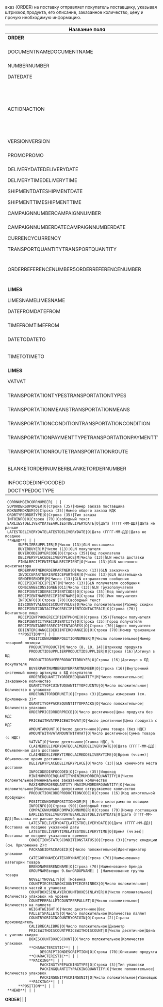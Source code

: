 
аказ (ORDER) на поставку отправляет покупатель поставщику, указывая штрихкод продукта, его описание, заказанное количество, цену и прочую необходимую информацию.

**Название поля**|**Тип**|**Формат**|**Описание**
|------------------------------------------------------------- | ------- | -------------------- | ------------------------------------------------------------------------------------------------------
**ORDER**| | |
DOCUMENTNAMEDOCUMENTNAME|М|Число положительное|Название документа (220 —заказ)
     NUMBERNUMBER|М|Строка (50)|Номер заказа
     DATEDATE|М|Дата (ГГГГ-ММ-ДД)|Дата документа
     ACTIONACTION|О|«4», «5», «27», «29»|4 — поставка изменена, 5 — замена документа, 29 — поставка принята, 27 — поставка не принята
     VERSIONVERSION|O|Число положительное|Версия заказа
     PROMOPROMO|O|«0», «1»|Акция: 0 — нет, 1 — есть
     DELIVERYDATEDELIVERYDATE|М|Дата (ГГГГ-ММ-ДД)|Дата поставки
     DELIVERYTIMEDELIVERYTIME|O|Время (чч:мм)|Время поставки
     SHIPMENTDATESHIPMENTDATE|O|Дата (ГГГГ-ММ-ДД)|Дата отгрузки6
     SHIPMENTTIMESHIPMENTTIME|O|Время (чч:мм)|Время отгрузки
     CAMPAIGNNUMBERCAMPAIGNNUMBER|O|Строка (70)|Номер договора на поставку
     CAMPAIGNNUMBERDATECAMPAIGNNUMBERDATE|O|Дата (ГГГГ-ММ-ДД)|Дата договора
     CURRENCYCURRENCY|O|Строка (3)|Код валюты
     TRANSPORTQUANTITYTRANSPORTQUANTITY|O|Число положительное|Количество машин
     ORDERREFERENCENUMBER5ORDERREFERENCENUMBER| |Строка (16)|Уникальный номер заказа для отслеживания
     **LIMES**| | |Детали транспорта
          LIMESNAMELIMESNAME|O|Строка (70)|Название рампы
          DATEFROMDATEFROM|O|Дата (ГГГГ-ММ-ДД)|Дата прибытия транспорта
          TIMEFROMTIMEFROM|O|Время (чч:мм)|Время прибытия транспорта
          DATETODATETO|O|Дата (ГГГГ-ММ-ДД)|Дата окончания отгрузки
          TIMETOTIMETO|O|Время (чч:мм)|Время окончания отгрузки
     **LIMES**| | |
     VATVAT|O|Число положительное|Ставка НДС, %
     TRANSPORTATIONTYPESTRANSPORTATIONTYPES|O|Строка (35)|Вид транспортировки
     TRANSPORTATIONMEANSTRANSPORTATIONMEANS|O|Строка (70)|Транспортное средство
     TRANSPORTATIONCONDITIONTRANSPORTATIONCONDITION|O|Строка (70)|Условия транспортировки
     TRANSPORTATIONPAYMENTTYPETRANSPORTATIONPAYMENTTYPE|O|Строка (35)|Тип оплаты доставки
     TRANSPORTATIONROUTETRANSPORTATIONROUTE|O|Строка (70)|Маршрут доставки
     BLANKETORDERNUMBERBLANKETORDERNUMBER|O|Строка (35)|Номер бланкового заказа
     INFOCODEDINFOCODED|O|Строка (35)|Инфокод
     DOCTYPEDOCTYPE|O|Строка (1)|(((



     CORRNUMBERCORRNUMBER| | |
     SUPORDERSUPORDER|O|Строка (35)|Номер заказа поставщика
     KDKNUMKDKNUM|O|Строка (35)|Номер общего заказа КДК
     ORDRTYPEORDRTYPE|O|Строка (35)|Тип заказа
     INFOINFO|O|Строка (70)|Свободный текст
     EARLIESTDELIVERYDATEEARLIESTDELIVERYDATE|O|Дата (ГГГГ-ММ-ДД)|Дата не раньше
     LATESTDELIVERYDATELATESTDELIVERYDATE|O|Дата (ГГГГ-ММ-ДД)|Дата не позднее
     **HEAD**| | |
          SUPPLIERSUPPLIER|M|Число (13)|GLN поставщика
          BUYERBUYER|M|Число (13)|GLN покупателя
          BUYERCODEBUYERCODE|O|Строка (35)|Код покупателя
          DELIVERYPLACEDELIVERYPLACE|M|Число (13)|GLN места доставки
          FINALRECIPIENTFINALRECIPIENT|O|Число (13)|GLN конечного консигнатора
          ORDERPARTNERORDERPARTNER|O|Число (13)|GLN заказчика
          INVOICEPARTNERINVOICEPARTNER|O|Число (13)|GLN плательщика
          SENDERSENDER|M|Число (13)|GLN отправителя сообщения
          RECIPIENTRECIPIENT|M|Число (13)|GLN получателя сообщения
          CONSIGNEECONSIGNEE|О11|Число (13)|GLN грузополучателя
          RECIPIENTCODERECIPIENTCODE|O|Строка (35)|Код получателя
          RECIPIENTNAMERECIPIENTNAME|O|Строка (70)|Имя получателя
          INFOINFO|O|Строка (70)|Свободный текст
          DISCOUNTVALUEDISCOUNTVALUE|O|Число положительное|Размер скидки
          RECIPIENTCONTACTFACERECIPIENTCONTACTFACE|O|Строка (70)|Контактное лицо
          RECIPIENTPHONERECIPIENTPHONE|O|Строка (35)|Телефон получателя
          RECIPIENTCITYRECIPIENTCITY|O|Строка (35)|Город получателя
          RECIPIENTADRESSRECIPIENTADRESS|O|Строка (70)|Адрес получателя
          EDIINTERCHANGEIDEDIINTERCHANGEID|O|Строка (70)|Номер транзакции
          **POSITION**| | |
               POSITIONNUMBERPOSITIONNUMBER|М|Число положительное|Номер товарной позиции
               PRODUCTPRODUCT|M|Число (8, 10, 14)|Штрихкод продукта
               PRODUCTIDSUPPLIERPRODUCTIDSUPPLIER|O|Строка (16)|Артикул в БД
               PRODUCTIDBUYERPRODUCTIDBUYER|O|Строка (16)|Артикул в БД покупателя
               BUYERPARTNUMBERBUYERPARTNUMBER|О|Строка (16)|Внутренний системный номер артикула в БД покупателя
               ORDEREDQUANTITYORDEREDQUANTITY|M|Число положительное|Заказанное количество
               QUANTITYOFCUINTUQUANTITYOFCUINTU|О|Число положительное|Количество в упаковке
               ORDERUNITORDERUNIT|О|Строка (3)|Единицы измерения (см. Приложение 3)ﾧ
               QUANTITYOFPACKSQUANTITYOFPACKS|О|Число положительное|Количество упаковок
               ORDERPRICEORDERPRICE|O|Число десятичное|Цена продукта без НДС
               PRICEWITHVATPRICEWITHVAT|O|Число десятичное|Цена продукта с НДС
               AMOUNTAMOUNT|O|Число десятичное|Сумма товара (без НДС)
               AMOUNTWITHVATAMOUNTWITHVAT|О|Число десятичное|Сумма товара (с НДС)
               VATVAT|O|Число десятичное|Ставка НДС, %
               CLAIMEDDELIVERYDATECLAIMEDDELIVERYDATE|O|Дата (ГГГГ-ММ-ДД)|Объявленная дата доставки
               CLAIMEDDELIVERYTIMECLAIMEDDELIVERYTIME|O|Время (чч:мм)|Объявленное время доставки
               DELIVERYPLACEDELIVERYPLACE|О|Число (13)|GLN конечного места доставки
               INFOCODEDINFOCODED|O|Строка (35)|Инфокод
               MINIMUMORDERQUANTITYMINIMUMORDERQUANTITY|O|Число положительное|Минимальное заказанное количество
               MAXIMUMORDERQUANTITY MAXIMUMORDERQUANTITY|O|Число положительное|Максимально допустимое отгрузжаемое количество
               PRODUCTIONCODEPRODUCTIONCODE|О|Строка (16)|Код алкогольной продукции
               POSITIONKGM50POSITIONKGM|М| |Всего килограмм по позиции
               INFOINFO|O|Строка (90)|Свободный текст
               COMPAIGNNUMBERCOMPAIGNNUMBER|O|Строка (70)|Номер поставщика
               EARLIESTDELIVERYDATEEARLIESTDELIVERYDATE|O|Дата (ГГГГ-ММ-ДД)|Поставка не раньше указанной даты
               LATESTDELIVERYDATELATESTDELIVERYDATE|O|Дата (ГГГГ-ММ-ДД)|Поставка не позднее указанной даты
               LATESTDELIVERYTIMELATESTDELIVERYTIME|O|Время (чч:мм)|Поставка не позднее указанного времени
               CONDITIONSTATUSCONDITIONSTATUS|О|Строка (3)|Статус кондиции (см. Приложение 2)ﾧ
               PACKAGEIDPACKAGEID|O|Число положительное|Идентификатор упаковки
               CATEGORYNAMECATEGORYNAME|O|Строка (70)|Наименование категории товара
               BRENDNAMEBRENDNAME|O|Строка (70)|Наименование бренда
               GROUPNAMEведро 9.6кгGROUPNAME| | |Наименование группы товара
               NOVELTYNOVELTY|O| |Новинка
               COUNTPIECESINBOXCOUNTPIECESINBOX|O|Число положительное|Количество частей в упаковке
               COUNTBOXESINLAYERCOUNTBOXESINLAYER|O|Число положительное|Количество упаковок на уровне
               COUNTPERPALLETCOUNTPERPALLET|O|Число положительное|Количество на паллете
               WEIGHTWEIGHT|O|Число десятичное|Вес
               PALLETSPALLETS|O|Число положительное|Количество паллет
               COUNTRYORIGINCOUNTRYORIGIN|О|Строка (2)|Страна производитель
               CALIBRECALIBRE|O|Число положительное|Диаметр
               PRICEWITHDISCOUNTPRICEWITHDISCOUNT|O|Число десятичное|Цена с учетом скидки
               BOXESCOUNTBOXESCOUNT|O|Число положительное|Количество упаковок
               **CHARACTERISTIC**| | |
                    DESCRIPTIONDESCRIPTION|О|Строка (70)|Описание продукта
               **CHARACTERISTIC**| | |
               **PACKING**| | |
                    PACKINGTYPEPACKINGTYPE|O|Строка (3)|Тип упаковки
                    PACKINGQUANTITYPACKINGQUANTITY|O|Число положительное|Количество упаковок
                    PACKINGUNITPACKINGUNIT|O|Число положительное|Упаковщик
               **PACKING**| | |
          **POSITION**| | |
     **HEAD**| | |
**ORDER**| | |

